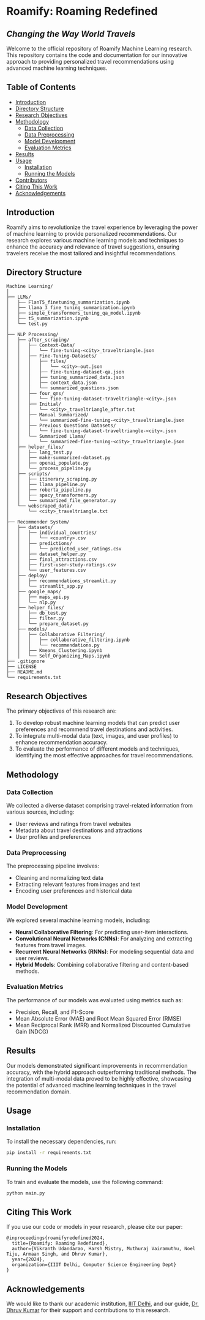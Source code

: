 # **Roamify: Roaming Redefined**
## _Changing the Way World Travels_

Welcome to the official repository of Roamify Machine Learning research. This repository contains the code and documentation for our innovative approach to providing personalized travel recommendations using advanced machine learning techniques.

<!-- Our work is set to be published in top-tier conferences, showcasing the cutting-edge methodologies and applications in the field of AI-driven travel technology. -->

## Table of Contents

- [Introduction](#introduction)
- [Directory Structure](#introduction)
- [Research Objectives](#directory-structure)
- [Methodology](#methodology)
  - [Data Collection](#data-collection)
  - [Data Preprocessing](#data-preprocessing)
  - [Model Development](#model-development)
  - [Evaluation Metrics](#evaluation-metrics)
- [Results](#results)
- [Usage](#usage)
  - [Installation](#installation)
  - [Running the Models](#running-the-models)
- [Contributors](#contributors)
- [Citing This Work](#citing-this-work)
- [Acknowledgements](#acknowledgements)

## Introduction

Roamify aims to revolutionize the travel experience by leveraging the power of machine learning to provide personalized recommendations. Our research explores various machine learning models and techniques to enhance the accuracy and relevance of travel suggestions, ensuring travelers receive the most tailored and insightful recommendations.

## Directory Structure

```plaintext
Machine Learning/
│
├── LLMs/
│   ├── FlanT5_finetuning_summarization.ipynb
│   ├── llama_3_fine_tuning_summarization.ipynb
│   ├── simple_transformers_tuning_qa_model.ipynb
│   ├── t5_summarization.ipynb
│   └── test.py
│
├── NLP Processing/
│   ├── after_scraping/
│   │   ├── Context-Data/
│   │   │   └── fine-tuning-<city>_traveltriangle.json
│   │   ├── Fine-Tuning-Datasets/
│   │   │   ├── files/
│   │   │   │   └── <city>-out.json
│   │   │   ├── fine-tuning-dataset-qa.json
│   │   │   ├── tuning_summarized_data.json
│   │   │   ├── context_data.json
│   │   │   └── summarized_questions.json
│   │   ├── four_qns/
│   │   │   └── fine-tuning-dataset-traveltriangle-<city>.json
│   │   ├── Initial/
│   │   │   └── <city>_traveltriangle_after.txt
│   │   ├── Manual Summarized/
│   │   │   └── summarized-fine-tuning-<city>_traveltriangle.json
│   │   ├── Previous Questions Datasets/
│   │   │   └── fine-tuning-dataset-traveltriangle-<city>.json
│   │   └── Summarized Llama/
│   │       └── summarized-fine-tuning-<city>_traveltriangle.json
│   ├── helper_files/
│   │   ├── lang_test.py
│   │   ├── make-summarized-dataset.py
│   │   ├── openai_populate.py
│   │   └── process_pipeline.py
│   ├── scripts/
│   │   ├── itinerary_scraping.py
│   │   ├── llama_pipeline.py
│   │   ├── roberta_pipeline.py
│   │   ├── spacy_transformers.py
│   │   └── summarized_file_generator.py
│   └── webscraped_data/
│       └── <city>_traveltriangle.txt
│
├── Recommender System/
│   ├── datasets/
│   │   ├── individual_countries/
│   │   │   └── <country>.csv
│   │   ├── predictions/
│   │   │   └── predicted_user_ratings.csv
│   │   ├── dataset_helper.py
│   │   ├── final_attractions.csv
│   │   ├── first-user-study-ratings.csv
│   │   └── user_features.csv
│   ├── deploy/
│   │   ├── recommendations_streamlit.py
│   │   └── streamlit_app.py
│   ├── google_maps/
│   │   ├── maps_api.py
│   │   └── nlp.py
│   ├── helper_files/
│   │   ├── db_test.py
│   │   ├── filter.py
│   │   └── prepare_dataset.py
│   ├── models/
│   │   ├── Collaborative Filtering/
│   │   │   ├── collaborative_filtering.ipynb
│   │   │   └── recommendations.py
│   │   ├── Kmeans_Clustering.ipynb
│   │   └── Self_Organizing_Maps.ipynb
├── .gitignore
├── LICENSE
├── README.md
└── requirements.txt
```

## Research Objectives

The primary objectives of this research are:
1. To develop robust machine learning models that can predict user preferences and recommend travel destinations and activities.
2. To integrate multi-modal data (text, images, and user profiles) to enhance recommendation accuracy.
3. To evaluate the performance of different models and techniques, identifying the most effective approaches for travel recommendations.

## Methodology

### Data Collection

We collected a diverse dataset comprising travel-related information from various sources, including:
- User reviews and ratings from travel websites
- Metadata about travel destinations and attractions
- User profiles and preferences

### Data Preprocessing

The preprocessing pipeline involves:
- Cleaning and normalizing text data
- Extracting relevant features from images and text
- Encoding user preferences and historical data

### Model Development

We explored several machine learning models, including:
- **Neural Collaborative Filtering**: For predicting user-item interactions.
- **Convolutional Neural Networks (CNNs)**: For analyzing and extracting features from travel images.
- **Recurrent Neural Networks (RNNs)**: For modeling sequential data and user reviews.
- **Hybrid Models**: Combining collaborative filtering and content-based methods.

### Evaluation Metrics

The performance of our models was evaluated using metrics such as:
- Precision, Recall, and F1-Score
- Mean Absolute Error (MAE) and Root Mean Squared Error (RMSE)
- Mean Reciprocal Rank (MRR) and Normalized Discounted Cumulative Gain (NDCG)

## Results

Our models demonstrated significant improvements in recommendation accuracy, with the hybrid approach outperforming traditional methods. The integration of multi-modal data proved to be highly effective, showcasing the potential of advanced machine learning techniques in the travel recommendation domain.

## Usage

### Installation

To install the necessary dependencies, run:

```bash
pip install -r requirements.txt
```

### Running the Models

To train and evaluate the models, use the following command:

```bash
python main.py
```

## Citing This Work

If you use our code or models in your research, please cite our paper:

<!-- ```
@inproceedings{roamifyredefined2024,
  title={Roamify: Roaming Redefined},
  author={Vikranth Udandarao, Harsh Mistry, Muthuraj Vairamuthu, Noel Tiju and Armaan Singh},
  booktitle={Proceedings of the Top Conference on AI and Travel Technology},
  year={2024},
  organization={IIIT Delhi, Computer Science Engineering Dept}
}
``` -->


```
@inproceedings{roamifyredefined2024,
  title={Roamify: Roaming Redefined},
  author={Vikranth Udandarao, Harsh Mistry, Muthuraj Vairamuthu, Noel Tiju, Armaan Singh, and Dhruv Kumar},
  year={2024},
  organization={IIIT Delhi, Computer Science Engineering Dept}
}
```



## Acknowledgements

We would like to thank our academic institution, [IIIT Delhi](https://iiitd.ac.in/), and our guide, [Dr. Dhruv Kumar](https://kudhru.github.io/) for their support and contributions to this research.